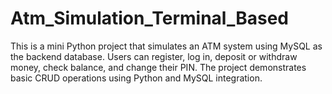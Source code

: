 # Atm_Simulation_Terminal_Based
This is a mini Python project that simulates an ATM system using MySQL as the backend database. Users can register, log in, deposit or withdraw money, check balance, and change their PIN. The project demonstrates basic CRUD operations using Python and MySQL integration.
